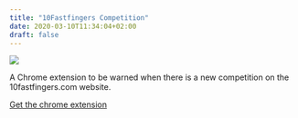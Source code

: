 ```yaml
---
title: "10Fastfingers Competition"
date: 2020-03-10T11:34:04+02:00
draft: false
---
```


<img src="/images/chrome.webp" rel="ChromeExtension">


A Chrome extension to be warned when there is a new competition on the 10fastfingers.com website.

[Get the chrome extension](https://chrome.google.com/webstore/detail/10fastfingercompetition/jgnpbbnjekmldfdbgkmijclckednldll)